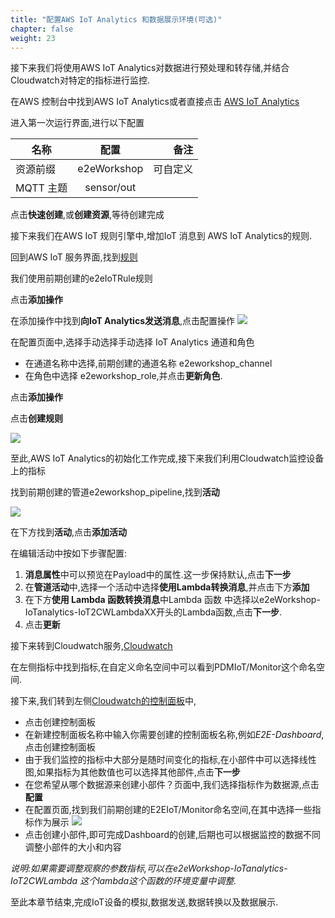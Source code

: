 ```yaml
---
title: "配置AWS IoT Analytics 和数据展示环境(可选)"
chapter: false
weight: 23
---
```

接下来我们将使用AWS IoT Analytics对数据进行预处理和转存储,并结合Cloudwatch对特定的指标进行监控.

在AWS 控制台中找到AWS IoT Analytics或者直接点击
[AWS IoT Analytics](https://ap-northeast-1.console.aws.amazon.com/iotanalytics/home?region=ap-northeast-1#)

进入第一次运行界面,进行以下配置

| 名称 | 配置 | 备注 |
| ----- | :-: | ---: |
| 资源前缀    | e2eWorkshop |  可自定义 |
| MQTT 主题    | sensor/out |   |

点击**快速创建**,或**创建资源**,等待创建完成


接下来我们在AWS IoT 规则引擎中,增加IoT 消息到 AWS IoT Analytics的规则.

回到AWS IoT 服务界面,找到[规则](https://ap-northeast-1.console.aws.amazon.com/iot/home?region=ap-northeast-1#/rulehub)

我们使用前期创建的e2eIoTRule规则

点击**添加操作**

在添加操作中找到**向IoT Analytics发送消息**,点击配置操作
![](/images/IoT/iotrule3.png)

在配置页面中,选择手动选择手动选择 IoT Analytics 通道和角色
- 在通道名称中选择,前期创建的通道名称 e2eworkshop_channel
- 在角色中选择 e2eworkshop_role,并点击**更新角色**.
  
点击**添加操作**

点击**创建规则**

![](/images/IoT/iotrule4.png)

至此,AWS IoT Analytics的初始化工作完成,接下来我们利用Cloudwatch监控设备上的指标


找到前期创建的管道e2eworkshop_pipeline,找到**活动**

![](/images/IoT/pipline1.png)



在下方找到**活动**,点击**添加活动**

在编辑活动中按如下步骤配置:
1. **消息属性**中可以预览在Payload中的属性.这一步保持默认,点击**下一步**
2. 在**管道活动**中,选择一个活动中选择**使用Lambda转换消息**,并点击下方**添加**
3. 在下方**使用 Lambda 函数转换消息**中Lambda 函数 中选择以e2eWorkshop-IoTanalytics-IoT2CWLambdaXX开头的Lambda函数,点击**下一步**.
4. 点击**更新**


接下来转到Cloudwatch服务,[Cloudwatch](https://console.amazonaws.cn/cloudwatch/home?region=cn-north-1#metricsV2:graph=~())

在左侧指标中找到指标,在自定义命名空间中可以看到PDMIoT/Monitor这个命名空间.

接下来,我们转到左侧[Cloudwatch的控制面板](https://ap-northeast-1.console.aws.amazon.com/cloudwatch/home?region=ap-northeast-1#dashboards:)中,
- 点击创建控制面板
- 在新建控制面板名称中输入你需要创建的控制面板名称,例如*E2E-Dashboard*,点击创建控制面板
- 由于我们监控的指标中大部分是随时间变化的指标,在小部件中可以选择线性图,如果指标为其他数值也可以选择其他部件,点击**下一步**
- 在您希望从哪个数据源来创建小部件？页面中,我们选择指标作为数据源,点击 **配置**
- 在配置页面,找到我们前期创建的E2EIoT/Monitor命名空间,在其中选择一些指标作为展示
![](/images/IoT/dashboard1.png)
- 点击创建小部件,即可完成Dashboard的创建,后期也可以根据监控的数据不同调整小部件的大小和内容

*说明:如果需要调整观察的参数指标,可以在e2eWorkshop-IoTanalytics-IoT2CWLambda 这个lambda这个函数的环境变量中调整.*

至此本章节结束,完成IoT设备的模拟,数据发送,数据转换以及数据展示.








 

